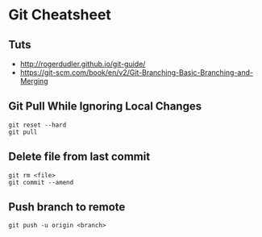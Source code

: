 # Git Cheatsheet

## Tuts

- http://rogerdudler.github.io/git-guide/
- https://git-scm.com/book/en/v2/Git-Branching-Basic-Branching-and-Merging

## Git Pull While Ignoring Local Changes

    git reset --hard
    git pull

## Delete file from last commit

    git rm <file>
    git commit --amend

## Push branch to remote

    git push -u origin <branch>
